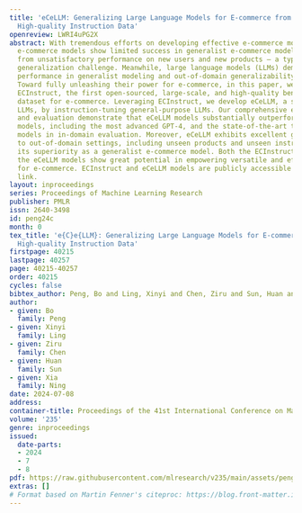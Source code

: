 ```yaml
---
title: 'eCeLLM: Generalizing Large Language Models for E-commerce from Large-scale,
  High-quality Instruction Data'
openreview: LWRI4uPG2X
abstract: With tremendous efforts on developing effective e-commerce models, conventional
  e-commerce models show limited success in generalist e-commerce modeling, and suffer
  from unsatisfactory performance on new users and new products – a typical out-of-domain
  generalization challenge. Meanwhile, large language models (LLMs) demonstrate outstanding
  performance in generalist modeling and out-of-domain generalizability in many fields.
  Toward fully unleashing their power for e-commerce, in this paper, we construct
  ECInstruct, the first open-sourced, large-scale, and high-quality benchmark instruction
  dataset for e-commerce. Leveraging ECInstruct, we develop eCeLLM, a series of e-commerce
  LLMs, by instruction-tuning general-purpose LLMs. Our comprehensive experiments
  and evaluation demonstrate that eCeLLM models substantially outperform baseline
  models, including the most advanced GPT-4, and the state-of-the-art task-specific
  models in in-domain evaluation. Moreover, eCeLLM exhibits excellent generalizability
  to out-of-domain settings, including unseen products and unseen instructions, highlighting
  its superiority as a generalist e-commerce model. Both the ECInstruct dataset and
  the eCeLLM models show great potential in empowering versatile and effective LLMs
  for e-commerce. ECInstruct and eCeLLM models are publicly accessible through this
  link.
layout: inproceedings
series: Proceedings of Machine Learning Research
publisher: PMLR
issn: 2640-3498
id: peng24c
month: 0
tex_title: 'e{C}e{LLM}: Generalizing Large Language Models for E-commerce from Large-scale,
  High-quality Instruction Data'
firstpage: 40215
lastpage: 40257
page: 40215-40257
order: 40215
cycles: false
bibtex_author: Peng, Bo and Ling, Xinyi and Chen, Ziru and Sun, Huan and Ning, Xia
author:
- given: Bo
  family: Peng
- given: Xinyi
  family: Ling
- given: Ziru
  family: Chen
- given: Huan
  family: Sun
- given: Xia
  family: Ning
date: 2024-07-08
address:
container-title: Proceedings of the 41st International Conference on Machine Learning
volume: '235'
genre: inproceedings
issued:
  date-parts:
  - 2024
  - 7
  - 8
pdf: https://raw.githubusercontent.com/mlresearch/v235/main/assets/peng24c/peng24c.pdf
extras: []
# Format based on Martin Fenner's citeproc: https://blog.front-matter.io/posts/citeproc-yaml-for-bibliographies/
---
```

